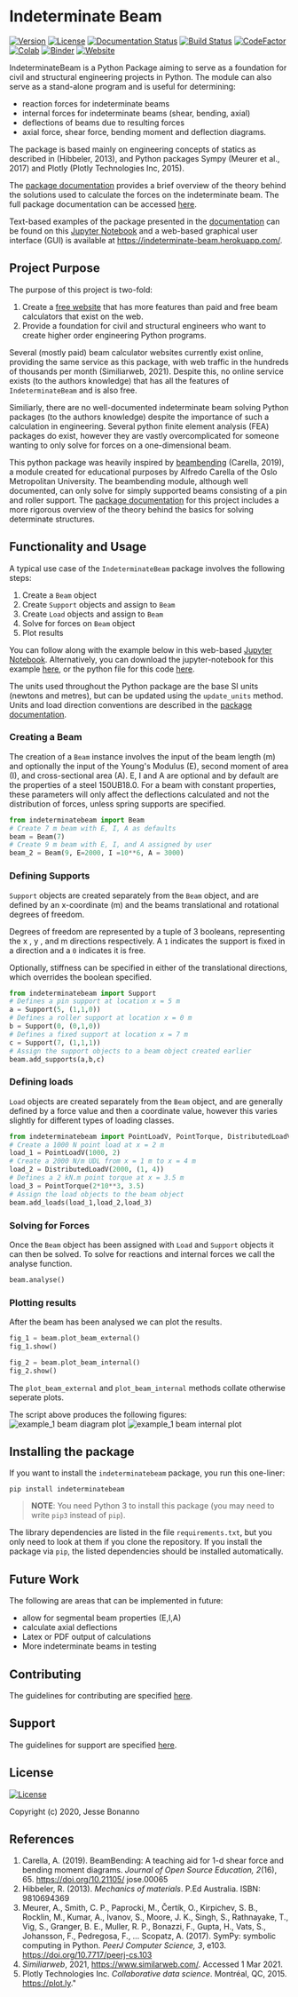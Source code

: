 # Indeterminate Beam

[![Version](https://img.shields.io/badge/version-v2.1.6-blue.svg)](https://github.com/JesseBonanno/IndeterminateBeam/releases/tag/v2.1.6)
[![License](https://img.shields.io/badge/license-MIT-lightgreen.svg)](https://github.com/JesseBonanno/IndeterminateBeam/blob/main/LICENSE.txt)
[![Documentation Status](https://readthedocs.org/projects/indeterminatebeam/badge/?version=main)](https://indeterminatebeam.readthedocs.io/en/main/?badge=main)
[![Build Status](https://travis-ci.org/JesseBonanno/IndeterminateBeam.svg?branch=main)](https://travis-ci.org/JesseBonanno/IndeterminateBeam)
[![CodeFactor](https://www.codefactor.io/repository/github/jessebonanno/indeterminatebeam/badge)](https://www.codefactor.io/repository/github/jessebonanno/indeterminatebeam)
[![Colab](https://colab.research.google.com/assets/colab-badge.svg)](https://colab.research.google.com/github/JesseBonanno/IndeterminateBeam/blob/main/docs/examples/simple_demo.ipynb)
[![Binder](https://mybinder.org/badge_logo.svg)](https://mybinder.org/v2/gh/JesseBonanno/IndeterminateBeam/main?filepath=docs%2Fexamples%2Fsimple_demo.ipynb)
[![Website](https://img.shields.io/website?down_color=lightgrey&down_message=offline&up_color=green&up_message=up&url=https%3A%2F%2Findeterminate-beam.herokuapp.com%2F)](https://indeterminate-beam.herokuapp.com/)

IndeterminateBeam is a Python Package aiming to serve as a foundation for civil and structural engineering projects in Python. The module can also serve as a stand-alone program and is useful for determining:

  - reaction forces for indeterminate beams
  - internal forces for indeterminate beams (shear, bending, axial)
  - deflections of beams due to resulting forces
  - axial force, shear force, bending moment and deflection diagrams.

The package is based mainly on engineering concepts of statics as described in (Hibbeler, 2013), and Python packages Sympy (Meurer et al., 2017) and Plotly (Plotly Technologies Inc, 2015). 

The [package documentation](https://indeterminatebeam.readthedocs.io/en/main/theory.html) provides a brief overview of the theory behind the solutions used to calculate the forces on the indeterminate beam. The full package documentation can be accessed [here](https://indeterminatebeam.readthedocs.io/en/main/).

Text-based examples of the package presented in the [documentation](https://indeterminatebeam.readthedocs.io/en/main/examples.html) can be found on this [Jupyter Notebook](https://colab.research.google.com/github/JesseBonanno/IndeterminateBeam/blob/main/docs/examples/simple_demo.ipynb) and a web-based graphical user interface (GUI) is available at https://indeterminate-beam.herokuapp.com/.

## Project Purpose

The purpose of this project is two-fold:
1.	Create a [free website](https://indeterminate-beam.herokuapp.com/) that has more features than paid and free beam calculators that exist on the web.
2.	Provide a foundation for civil and structural engineers who want to create higher order engineering Python programs.

Several (mostly paid) beam calculator websites currently exist online, providing the same service as this package, with web traffic in the hundreds of thousands per month (Similiarweb, 2021). Despite this, no online service exists (to the authors knowledge) that has all the features of `IndeterminateBeam` and is also free.

Similiarly, there are no well-documented indeterminate beam solving Python packages (to the authors knowledge) despite the importance of such a calculation in engineering. Several python finite element analysis (FEA) packages do exist, however they are vastly overcomplicated for someone wanting to only solve for forces on a one-dimensional beam.

This python package was heavily inspired by [beambending](https://github.com/alfredocarella/simplebendingpractice) (Carella, 2019), a module created for educational purposes by Alfredo Carella of the Oslo Metropolitan University. The beambending module, although well documented, can only solve for simply supported beams consisting of a pin and roller support. The [package documentation](https://simplebendingpractice.readthedocs.io/en/latest/?badge=latest)  for this project includes a more rigorous overview of the theory behind the basics for solving determinate structures.

## Functionality and Usage

A typical use case of the ```IndeterminateBeam``` package involves the following steps:

1. Create a `Beam` object
2. Create `Support` objects and assign to `Beam`
3. Create `Load` objects and assign to `Beam`
4. Solve for forces on `Beam` object
5. Plot results

You can follow along with the example below in this web-based [Jupyter Notebook](https://colab.research.google.com/github/JesseBonanno/IndeterminateBeam/blob/main/docs/examples/readme_example.ipynb). 
Alternatively, you can download the jupyter-notebook for this example [here](https://raw.githubusercontent.com/JesseBonanno/IndeterminateBeam/main/docs/examples/readme_example.ipynb), or the python file for this code [here](https://raw.githubusercontent.com/JesseBonanno/IndeterminateBeam/main/docs/examples/readme_example.py).

The units used throughout the Python package are the base SI units (newtons and metres), but can be updated using the `update_units` method. Units and load direction conventions are described in the [package documentation](https://indeterminatebeam.readthedocs.io/en/main/theory.html#sign-convention).

### Creating a Beam

The creation of a `Beam` instance involves the input of the beam length (m) and optionally the input of the Young's Modulus (E), second moment of area (I), and cross-sectional area (A). E, I and A are optional and by default are the properties of a steel 150UB18.0. For a beam with constant properties, these parameters will only affect the deflections calculated and not the distribution of forces, unless spring supports are specified.

```python
from indeterminatebeam import Beam
# Create 7 m beam with E, I, A as defaults
beam = Beam(7)                          
# Create 9 m beam with E, I, and A assigned by user
beam_2 = Beam(9, E=2000, I =10**6, A = 3000)     
```

### Defining Supports
`Support` objects are created separately from the `Beam` object, and are defined by an x-coordinate (m) and the beams translational and rotational degrees of freedom.

Degrees of freedom are represented by a tuple of 3 booleans, representing the x , y , and m directions respectively. A `1` indicates the support is fixed in a direction and a `0` indicates it is free.

Optionally, stiffness can be specified in either of the translational directions, which overrides the boolean specified.

```python
from indeterminatebeam import Support
# Defines a pin support at location x = 5 m  
a = Support(5, (1,1,0))      
# Defines a roller support at location x = 0 m
b = Support(0, (0,1,0))      
# Defines a fixed support at location x = 7 m
c = Support(7, (1,1,1))      
# Assign the support objects to a beam object created earlier
beam.add_supports(a,b,c)    
```

### Defining loads
`Load` objects are created separately from the `Beam` object, and are generally defined by a force value and then a coordinate value, however this varies slightly for different types of loading classes.

```python
from indeterminatebeam import PointLoadV, PointTorque, DistributedLoadV
# Create a 1000 N point load at x = 2 m
load_1 = PointLoadV(1000, 2)
# Create a 2000 N/m UDL from x = 1 m to x = 4 m
load_2 = DistributedLoadV(2000, (1, 4))
# Defines a 2 kN.m point torque at x = 3.5 m
load_3 = PointTorque(2*10**3, 3.5)
# Assign the load objects to the beam object
beam.add_loads(load_1,load_2,load_3)
```

### Solving for Forces
Once the `Beam` object has been assigned with `Load` and `Support` objects it can then be solved. To solve for reactions and internal forces we call the analyse function.

```python
beam.analyse()  
```

### Plotting results
After the beam has been analysed we can plot the results.

```python
fig_1 = beam.plot_beam_external()
fig_1.show()

fig_2 = beam.plot_beam_internal()
fig_2.show()
```

The `plot_beam_external` and `plot_beam_internal` methods collate otherwise seperate plots.

The script above produces the following figures:
![example_1 beam diagram plot](https://github.com/JesseBonanno/IndeterminateBeam/blob/main/docs/examples/readme_example_external_HD.png)
![example_1 beam internal plot](https://github.com/JesseBonanno/IndeterminateBeam/blob/main/docs/examples/readme_example_internal_HD.png)


## Installing the package

If you want to install the `indeterminatebeam` package, you run this one-liner:

```shell
pip install indeterminatebeam
```

> **NOTE**: You need Python 3 to install this package (you may need to write `pip3` instead of `pip`).

The library dependencies are listed in the file `requirements.txt`, but you only need to look at them if you clone the repository.
If you install the package via `pip`, the listed dependencies should be installed automatically.

## Future Work

The following are areas that can be implemented in future:
- allow for segmental beam properties (E,I,A)
- calculate axial deflections
- Latex or PDF output of calculations
- More indeterminate beams in testing

## Contributing

The guidelines for contributing are specified [here](https://github.com/JesseBonanno/IndeterminateBeam/blob/main/CONTRIBUTING.md).

## Support

The guidelines for support are specified [here](https://github.com/JesseBonanno/IndeterminateBeam/blob/main/SUPPORT.md).


## License

[![License](https://img.shields.io/badge/license-MIT-lightgreen.svg)](https://github.com/JesseBonanno/IndeterminateBeam/blob/main/LICENSE.txt)

Copyright (c) 2020, Jesse Bonanno

## References

1. Carella, A. (2019). BeamBending: A teaching aid for 1-d shear force and bending moment
diagrams. *Journal of Open Source Education, 2*(16), 65. https://doi.org/10.21105/
jose.00065
2. Hibbeler, R. (2013). *Mechanics of materials*. P.Ed Australia. ISBN: 9810694369
3. Meurer, A., Smith, C. P., Paprocki, M., Čertík, O., Kirpichev, S. B., Rocklin, M., Kumar,
A., Ivanov, S., Moore, J. K., Singh, S., Rathnayake, T., Vig, S., Granger, B. E., Muller,
R. P., Bonazzi, F., Gupta, H., Vats, S., Johansson, F., Pedregosa, F., … Scopatz, A.
(2017). SymPy: symbolic computing in Python. *PeerJ Computer Science, 3*, e103.
https://doi.org/10.7717/peerj-cs.103
4. *Similiarweb*, 2021, https://www.similarweb.com/. Accessed 1 Mar 2021.
5. Plotly Technologies Inc. *Collaborative data science*. Montréal, QC, 2015. https://plot.ly."